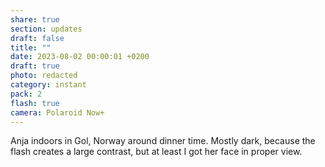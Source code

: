 ```yaml
---
share: true
section: updates
draft: false
title: ""
date: 2023-08-02 00:00:01 +0200
draft: true
photo: redacted
category: instant
pack: 2
flash: true
camera: Polaroid Now+
---
```



Anja indoors in Gol, Norway around dinner time. Mostly dark, because the flash creates a large contrast, but at least I got her face in proper view.